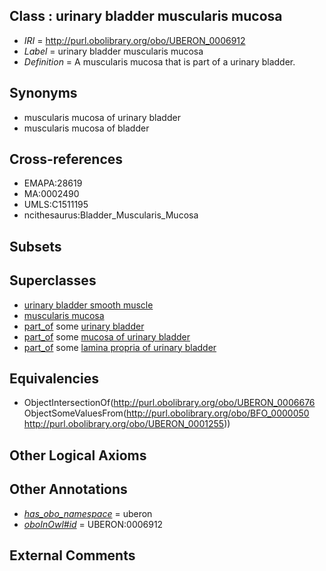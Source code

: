 
## Class : urinary bladder muscularis mucosa

 * *IRI* = http://purl.obolibrary.org/obo/UBERON_0006912
 * *Label* = urinary bladder muscularis mucosa
 * *Definition* = A muscularis mucosa that is part of a urinary bladder.

## Synonyms

 * muscularis mucosa of urinary bladder 
 * muscularis mucosa of bladder 

## Cross-references

 * EMAPA:28619
 * MA:0002490
 * UMLS:C1511195
 * ncithesaurus:Bladder_Muscularis_Mucosa

## Subsets


## Superclasses

 * [urinary bladder smooth muscle](../../UBERON/28/UBERON_0004228.md)
 * [muscularis mucosa](../../UBERON/76/UBERON_0006676.md)
 * [part_of](../../BFO/50/BFO_0000050.md) some [urinary bladder](../../UBERON/55/UBERON_0001255.md)
 * [part_of](../../BFO/50/BFO_0000050.md) some [mucosa of urinary bladder](../../UBERON/59/UBERON_0001259.md)
 * [part_of](../../BFO/50/BFO_0000050.md) some [lamina propria of urinary bladder](../../UBERON/61/UBERON_0001261.md)

## Equivalencies

 * ObjectIntersectionOf(<http://purl.obolibrary.org/obo/UBERON_0006676> ObjectSomeValuesFrom(<http://purl.obolibrary.org/obo/BFO_0000050> <http://purl.obolibrary.org/obo/UBERON_0001255>))

## Other Logical Axioms


## Other Annotations

 * *[has_obo_namespace](../../ce/oboInOwl#hasOBONamespace.md)* = uberon
 * *[oboInOwl#id](../../id/oboInOwl#id.md)* = UBERON:0006912

## External Comments

